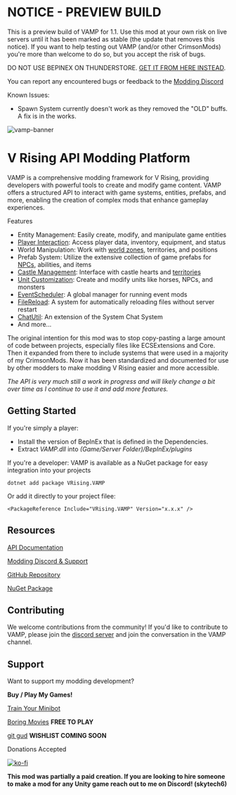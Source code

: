 # NOTICE - PREVIEW BUILD
This is a preview build of VAMP for 1.1. Use this mod at your own risk on live servers until it has been marked as stable (the update that removes this notice). 
If you want to help testing out VAMP (and/or other CrimsonMods) you're more than welcome to do so, but you accept the risk of bugs. 

DO NOT USE BEPINEX ON THUNDERSTORE. [GET IT FROM HERE INSTEAD](https://github.com/CrimsonMods/BepInEx/releases).

You can report any encountered bugs or feedback to the [Modding Discord](https://discord.gg/xzd5U5cNyD)

Known Issues:
- Spawn System currently doesn't work as they removed the "OLD" buffs. A fix is in the works. 

![vamp-banner](https://i.imgur.com/R5xL2Eg.png)

# V Rising API Modding Platform

VAMP is a comprehensive modding framework for V Rising, providing developers with powerful tools to create and modify game content. VAMP offers a structured API to interact with game systems, entities, prefabs, and more, enabling the creation of complex mods that enhance gameplay experiences.

Features
- Entity Management: Easily create, modify, and manipulate game entities
- [Player Interaction](https://vrising.wiki/docs/player-service.html): Access player data, inventory, equipment, and status
- World Manipulation: Work with [world zones](https://vrising.wiki/docs/worldregion-data.html), territories, and positions
- Prefab System: Utilize the extensive collection of game prefabs for [NPCs](https://vrising.wiki/docs/vbloods-data.html), abilities, and items
- [Castle Management](https://vrising.wiki/docs/castle-service.html): Interface with castle hearts and [territories](https://vrising.wiki/docs/territory-service.html)
- [Unit Customization](https://vrising.wiki/docs/spawn-service.html): Create and modify units like horses, NPCs, and monsters
- [EventScheduler](https://vrising.wiki/docs/event-scheduler.html): A global manager for running event mods
- [FileReload](https://vrising.wiki/docs/file-reload.html): A system for automatically reloading files without server restart
- [ChatUtil](https://vrising.wiki/docs/chat-util.html): An extension of the System Chat System
- And more...

The original intention for this mod was to stop copy-pasting a large amount of code between projects, especially files like ECSExtensions and Core. Then it expanded from there to include systems that were used in a majority of my CrimsonMods. Now it has been standardized and documented for use by other modders to make modding V Rising easier and more accessible. 

*The API is very much still a work in progress and will likely change a bit over time as I continue to use it and add more features.*

## Getting Started

If you're simply a player:
- Install the version of BepInEx that is defined in the Dependencies.
- Extract *VAMP.dll* into *(Game/Server Folder)/BepInEx/plugins*

If you're a developer:
VAMP is available as a NuGet package for easy integration into your projects
```
dotnet add package VRising.VAMP
```

Or add it directly to your project filee:
```
<PackageReference Include="VRising.VAMP" Version="x.x.x" />
```

## Resources
[API Documentation](https://vrising.wiki/)

[Modding Discord & Support](https://discord.gg/xzd5U5cNyD)

[GitHub Repository](https://github.com/CrimsonMods/VAMP/)

[NuGet Package](https://www.nuget.org/packages/VRising.VAMP)

## Contributing

We welcome contributions from the community! If you'd like to contribute to VAMP, please join the [discord server](https://discord.gg/xzd5U5cNyD) and join the conversation in the VAMP channel.

## Support

Want to support my modding development? 

**Buy / Play My Games!** 

[Train Your Minibot](https://store.steampowered.com/app/713740/Train_Your_Minibot/) 

[Boring Movies](https://store.steampowered.com/app/1792500/Boring_Movies/) **FREE TO PLAY**

[git gud](https://store.steampowered.com/app/1490570/git_gud/) **WISHLIST COMING SOON**

Donations Accepted

[![ko-fi](https://ko-fi.com/img/githubbutton_sm.svg)](https://ko-fi.com/skytech6)

**This mod was partially a paid creation. If you are looking to hire someone to make a mod for any Unity game reach out to me on Discord! (skytech6)**